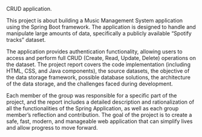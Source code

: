 CRUD application.

This project is about building a Music Management System application using the Spring Boot framework. The application is designed to handle and manipulate large amounts of data, specifically a publicly available “Spotify tracks” dataset.

The application provides authentication functionality, allowing users to access and perform full CRUD (Create, Read, Update, Delete) operations on the dataset. The project report covers the code implementation (including HTML, CSS, and Java components), the source datasets, the objective of the data storage framework, possible database solutions, the architecture of the data storage, and the challenges faced during development.

Each member of the group was responsible for a specific part of the project, and the report includes a detailed description and rationalization of all the functionalities of the Spring Application, as well as each group member’s reflection and contribution. The goal of the project is to create a safe, fast, modern, and manageable web application that can simplify lives and allow progress to move forward.
